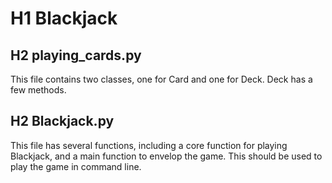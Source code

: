 # H1 Blackjack

## H2 playing_cards.py
This file contains two classes, one for Card and one for Deck. Deck has a few methods.


## H2 Blackjack.py
This file has several functions, including a core function for playing Blackjack, and a main function to envelop the game. This should be used to play the game in command line.
